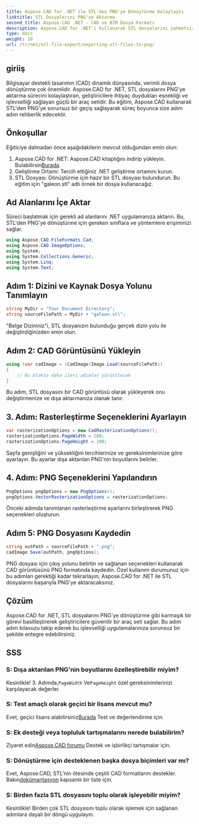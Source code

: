 ```yaml
---
title: Aspose.CAD for .NET ile STL'den PNG'ye Dönüştürme Kolaylaştı
linktitle: STL Dosyalarını PNG'ye Aktarma
second_title: Aspose.CAD .NET - CAD ve BIM Dosya Formatı
description: Aspose.CAD for .NET'i kullanarak STL dosyalarını zahmetsizce PNG'ye dönüştürün. Sorunsuz entegrasyon için adım adım kılavuzumuzu izleyin. Şimdi İndirin!
type: docs
weight: 10
url: /tr/net/stl-file-export/exporting-stl-files-to-png/
---
```

## giriiş
Bilgisayar destekli tasarımın (CAD) dinamik dünyasında, verimli dosya dönüştürme çok önemlidir. Aspose.CAD for .NET, STL dosyalarını PNG'ye aktarma sürecini kolaylaştıran, geliştiricilere ihtiyaç duydukları esnekliği ve işlevselliği sağlayan güçlü bir araç setidir. Bu eğitim, Aspose.CAD kullanarak STL'den PNG'ye sorunsuz bir geçiş sağlayarak süreç boyunca size adım adım rehberlik edecektir.
## Önkoşullar
Eğiticiye dalmadan önce aşağıdakilerin mevcut olduğundan emin olun:
1.  Aspose.CAD for .NET: Aspose.CAD kitaplığını indirip yükleyin. Bulabilirsin[Burada](https://releases.aspose.com/cad/net/).
2. Geliştirme Ortamı: Tercih ettiğiniz .NET geliştirme ortamını kurun.
3. STL Dosyası: Dönüştürme için hazır bir STL dosyası bulundurun. Bu eğitim için "galeon.stl" adlı örnek bir dosya kullanacağız.
## Ad Alanlarını İçe Aktar
Süreci başlatmak için gerekli ad alanlarını .NET uygulamanıza aktarın. Bu, STL'den PNG'ye dönüştürme için gereken sınıflara ve yöntemlere erişiminizi sağlar.
```csharp
using Aspose.CAD.FileFormats.Cad;
using Aspose.CAD.ImageOptions;
using System;
using System.Collections.Generic;
using System.Linq;
using System.Text;
```
## Adım 1: Dizini ve Kaynak Dosya Yolunu Tanımlayın
```csharp
string MyDir = "Your Document Directory";
string sourceFilePath = MyDir + "galeon.stl";
```
"Belge Dizininiz"i, STL dosyanızın bulunduğu gerçek dizin yolu ile değiştirdiğinizden emin olun.
## Adım 2: CAD Görüntüsünü Yükleyin
```csharp
using (var cadImage = (CadImage)Image.Load(sourceFilePath))
{
    // Bu blokta daha ileri adımlar yürütülecek
}
```
Bu adım, STL dosyasını bir CAD görüntüsü olarak yükleyerek onu değiştirmenize ve dışa aktarmanıza olanak tanır.
## 3. Adım: Rasterleştirme Seçeneklerini Ayarlayın
```csharp
var rasterizationOptions = new CadRasterizationOptions();
rasterizationOptions.PageWidth = 100;
rasterizationOptions.PageHeight = 100;
```
Sayfa genişliğini ve yüksekliğini tercihlerinize ve gereksinimlerinize göre ayarlayın. Bu ayarlar dışa aktarılan PNG'nin boyutlarını belirler.
## 4. Adım: PNG Seçeneklerini Yapılandırın
```csharp
PngOptions pngOptions = new PngOptions();
pngOptions.VectorRasterizationOptions = rasterizationOptions;
```
Önceki adımda tanımlanan rasterleştirme ayarlarını birleştirerek PNG seçenekleri oluşturun.
## Adım 5: PNG Dosyasını Kaydedin
```csharp
string outPath = sourceFilePath + ".png";
cadImage.Save(outPath, pngOptions);
```
PNG dosyası için çıkış yolunu belirtin ve sağlanan seçenekleri kullanarak CAD görüntüsünü PNG formatında kaydedin.
Özel kullanım durumunuz için bu adımları gerektiği kadar tekrarlayın; Aspose.CAD for .NET ile STL dosyalarını başarıyla PNG'ye aktaracaksınız.
## Çözüm
Aspose.CAD for .NET, STL dosyalarını PNG'ye dönüştürme gibi karmaşık bir görevi basitleştirerek geliştiricilere güvenilir bir araç seti sağlar. Bu adım adım kılavuzu takip ederek bu işlevselliği uygulamalarınıza sorunsuz bir şekilde entegre edebilirsiniz.
## SSS
### S: Dışa aktarılan PNG'nin boyutlarını özelleştirebilir miyim?
 Kesinlikle! 3. Adımda,`PageWidth` Ve`PageHeight` özel gereksinimlerinizi karşılayacak değerler.
### S: Test amaçlı olarak geçici bir lisans mevcut mu?
 Evet, geçici lisans alabilirsiniz[Burada](https://purchase.aspose.com/temporary-license/) Test ve değerlendirme için.
### S: Ek desteği veya topluluk tartışmalarını nerede bulabilirim?
 Ziyaret edin[Aspose.CAD forumu](https://forum.aspose.com/c/cad/19) Destek ve işbirlikçi tartışmalar için.
### S: Dönüştürme için desteklenen başka dosya biçimleri var mı?
 Evet, Aspose.CAD, STL'nin ötesinde çeşitli CAD formatlarını destekler. Bakın[dokümantasyon](https://reference.aspose.com/cad/net/) kapsamlı bir liste için.
### S: Birden fazla STL dosyasını toplu olarak işleyebilir miyim?
Kesinlikle! Birden çok STL dosyasını toplu olarak işlemek için sağlanan adımlara dayalı bir döngü uygulayın.
